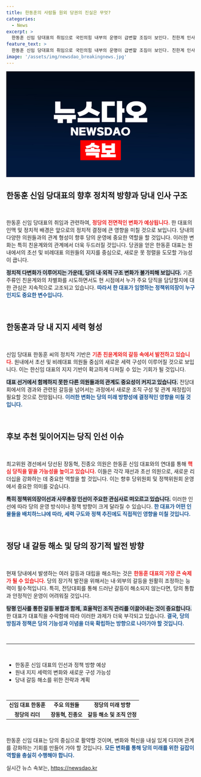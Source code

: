 ```yaml
---
title: 한동훈의 사람들 원외 당권의 진실은 무엇?
categories:
  - News
excerpt: >
  한동훈 신임 당대표의 취임으로 국민의힘 내부의 운명이 급변할 조짐이 보인다. 친한계 인사들이 주요 보직에 오를 가능성이 높아지며, 초선 의원들이 중심이 되는 새로운 캠프 구성에 귀추가 주목된다. 갈등 속에서 과연 어떤 인사들이 당을 이끌어갈지 궁금증을 자아낸다.
feature_text: >
  한동훈 신임 당대표의 취임으로 국민의힘 내부의 운명이 급변할 조짐이 보인다. 친한계 인사들이 주요 보직에 오를 가능성이 높아지며, 초선 의원들이 중심이 되는 새로운 캠프 구성에 귀추가 주목된다. 갈등 속에서 과연 어떤 인사들이 당을 이끌어갈지 궁금증을 자아낸다.
image: '/assets/img/newsdao_breakingnews.jpg'
---
```


<p><img src="/assets/img/newsdao_breakingnews.jpg" alt="cryptoinkorea 속보" /></p>

<h2 data-ke-size="size26">한동훈 신임 당대표의 향후 정치적 방향과 당내 인사 구조</h2>

<p data-ke-size="size16">&nbsp;</p>

<p>한동훈 신임 당대표의 취임과 관련하여, <b><span style="color: #ee2323;">정당의 전면적인 변화가 예상됩니다.</span></b> 한 대표의 인맥 및 정치적 배경은 앞으로의 정치적 결정에 큰 영향을 미칠 것으로 보입니다. 당내의 다양한 의원들과의 관계 형성이 향후 당의 운영에 중요한 역할을 할 것입니다. 이러한 변화는 특히 친윤계와의 관계에서 더욱 두드러질 것입니다. 당권을 얻은 한동훈 대표는 원내에서의 초선 및 비례대표 의원들의 지지를 중심으로, 새로운 못 정렬을 도모할 가능성이 큽니다. </p>

<p><b><span style="background-color: #21538527;">정치적 다변화가 이루어지는 가운데, 당의 내·외적 구조 변화가 불가피해 보입니다.</span></b> 기존 주류인 친윤계와의 차별화를 시도하면서도 현 시점에서 누가 주요 당직을 담당할지에 대한 관심은 지속적으로 고조되고 있습니다. <b><span style="color: #1a5490;">따라서 한 대표가 임명하는 정책위의장이 누구인지도 중요한 변수입니다.</span></b> </p>

<p data-ke-size="size16">&nbsp;</p>

<h2 data-ke-size="size26">한동훈과 당 내 지지 세력 형성</h2>

<p data-ke-size="size16">&nbsp;</p>

<p>신임 당대표 한동훈 씨의 정치적 기반은 <b><span style="color: #ee2323;">기존 친윤계와의 갈등 속에서 발전하고 있습니다.</span></b> 원내에서 초선 및 비례대표 의원들 중심의 새로운 세력 구성이 이루어질 것으로 보입니다. 이는 한신임 대표의 지지 기반이 확고하게 다져질 수 있는 기회가 될 것입니다. </p>

<p><b><span style="background-color: #21538527;">대표 선거에서 함께하지 못한 다른 의원들과의 관계도 중요성이 커지고 있습니다.</span></b> 전당대회에서의 경과와 관련된 갈등을 넘어서는 과정에서 새로운 조직 구성 및 관계 재정립이 필요할 것으로 전망됩니다. <b><span style="color: #1a5490;">이러한 변화는 당의 미래 방향성에 결정적인 영향을 미칠 것입니다.</span></b> </p>

<p data-ke-size="size16">&nbsp;</p>

<h2 data-ke-size="size26">후보 추천 및이어지는 당직 인선 이슈</h2>

<p data-ke-size="size16">&nbsp;</p>

<p>최고위원 경선에서 당선된 장동혁, 진종오 의원은 한동훈 신임 대표와의 연대를 통해 <b><span style="color: #ee2323;">핵심 당직을 맡을 가능성을 높이고 있습니다.</span></b> 이들은 각각 재선과 초선 의원으로, 새로운 리더십을 강화하는 데 중요한 역할을 할 것입니다. 이는 향후 당위원회 및 정책위원회 운영에서 중요한 의미를 갖습니다. </p>

<p><b><span style="background-color: #21538527;">특히 정책위의장이선과 사무총장 인선이 주요한 관심사로 떠오르고 있습니다.</span></b> 이러한 인선에 따라 당의 운영 방식이나 정책 방향이 크게 달라질 수 있습니다. <b><span style="color: #1a5490;">한 대표가 어떤 인물들을 배치하느냐에 따라, 세력 구도와 정책 추진에도 직접적인 영향을 미칠 것입니다.</span></b> </p>

<p data-ke-size="size16">&nbsp;</p>

<h2 data-ke-size="size26">정당 내 갈등 해소 및 당의 장기적 발전 방향</h2>

<p data-ke-size="size16">&nbsp;</p>

<p>현재 당내에서 발생하는 여러 갈등과 대립을 해소하는 것은 <b><span style="color: #ee2323;">한동훈 대표의 가장 큰 숙제가 될 수 있습니다.</span></b> 당의 장기적 발전을 위해서는 내·외부의 갈등을 원활히 조정하는 능력이 필수적입니다. 특히, 전당대회를 통해 드러난 갈등이 해소되지 않는다면, 당의 통합과 안정적인 운영이 어려워질 것입니다. </p>

<p><b><span style="background-color: #21538527;">탕평 인사를 통한 갈등 봉합과 함께, 효율적인 조직 관리를 이끌어내는 것이 중요합니다.</span></b> 한 대표가 대표직을 수락함에 따라 이러한 과제가 더욱 부각되고 있습니다. <b><span style="color: #1a5490;">결국, 당의 방침과 정책은 당의 기능성과 이념을 더욱 확립하는 방향으로 나아가야 할 것입니다.</span></b> </p>

<p data-ke-size="size16">&nbsp;</p>

<hr>

<p data-ke-size="size16">&nbsp;</p>

<ul>
  <li>한동훈 신임 대표의 인선과 정책 방향 예상</li>
  <li>원내 지지 세력의 변화와 새로운 구성 가능성</li>
  <li>당내 갈등 해소를 위한 전략과 계획</li>
</ul>

<p data-ke-size="size16">&nbsp;</p>

<table>
  <tr>
    <td style="text-align: center; height: 17px;"><b>신임 대표 한동훈</b></td>
    <td style="text-align: center; height: 17px;"><b>주요 의원들</b></td>
    <td style="text-align: center; height: 17px;"><b>정당의 미래 방향</b></td>
  </tr>
  <tr>
    <td style="text-align: center; height: 17px;"><b>정당의 리더</b></td>
    <td style="text-align: center; height: 17px;"><b>장동혁, 진종오</b></td>
    <td style="text-align: center; height: 17px;"><b>갈등 해소 및 조직 안정</b></td>
  </tr>
</table>

<p data-ke-size="size16">&nbsp;</p>

<p>한동훈 신임 대표는 당의 중심으로 활약할 것이며, 변화와 혁신을 내실 있게 다지며 관계를 강화하는 기회를 만들어 가야 할 것입니다. <b><span style="color: #1a5490;">모든 변화를 통해 당의 미래를 위한 길잡이 역할을 충실히 수행해야 합니다.</span></b></p>
실시간 뉴스 속보는, <a href="https://newsdao.kr" rel="dofollow">https://newsdao.kr</a>


